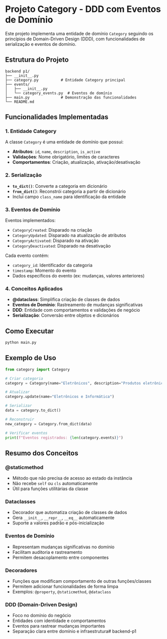 # Projeto Category - DDD com Eventos de Domínio

Este projeto implementa uma entidade de domínio `Category` seguindo os princípios de Domain-Driven Design (DDD), com funcionalidades de serialização e eventos de domínio.

## Estrutura do Projeto

```
backend p1/
├── __init__.py
├── category.py          # Entidade Category principal
├── events/
│   ├── __init__.py
│   └── category_events.py  # Eventos de domínio
├── main.py              # Demonstração das funcionalidades
└── README.md
```

## Funcionalidades Implementadas

### 1. Entidade Category

A classe `Category` é uma entidade de domínio que possui:

- **Atributos**: `id`, `name`, `description`, `is_active`
- **Validações**: Nome obrigatório, limites de caracteres
- **Comportamentos**: Criação, atualização, ativação/desativação

### 2. Serialização

- **`to_dict()`**: Converte a categoria em dicionário
- **`from_dict()`**: Reconstrói categoria a partir de dicionário
- Inclui campo `class_name` para identificação da entidade

### 3. Eventos de Domínio

Eventos implementados:
- `CategoryCreated`: Disparado na criação
- `CategoryUpdated`: Disparado na atualização de atributos
- `CategoryActivated`: Disparado na ativação
- `CategoryDeactivated`: Disparado na desativação

Cada evento contém:
- `category_id`: Identificador da categoria
- `timestamp`: Momento do evento
- Dados específicos do evento (ex: mudanças, valores anteriores)

### 4. Conceitos Aplicados

- **@dataclass**: Simplifica criação de classes de dados
- **Eventos de Domínio**: Rastreamento de mudanças significativas
- **DDD**: Entidade com comportamentos e validações de negócio
- **Serialização**: Conversão entre objetos e dicionários

## Como Executar

```bash
python main.py
```

## Exemplo de Uso

```python
from category import Category

# Criar categoria
category = Category(name="Eletrônicos", description="Produtos eletrônicos")

# Atualizar
category.update(name="Eletrônicos e Informática")

# Serializar
data = category.to_dict()

# Reconstruir
new_category = Category.from_dict(data)

# Verificar eventos
print(f"Eventos registrados: {len(category.events)}")
```

## Resumo dos Conceitos

### @staticmethod
- Método que não precisa de acesso ao estado da instância
- Não recebe `self` ou `cls` automaticamente
- Útil para funções utilitárias da classe

### Dataclasses
- Decorador que automatiza criação de classes de dados
- Gera `__init__`, `__repr__`, `__eq__` automaticamente
- Suporte a valores padrão e pós-inicialização

### Eventos de Domínio
- Representam mudanças significativas no domínio
- Facilitam auditoria e rastreamento
- Permitem desacoplamento entre componentes

### Decoradores
- Funções que modificam comportamento de outras funções/classes
- Permitem adicionar funcionalidades de forma limpa
- Exemplos: `@property`, `@staticmethod`, `@dataclass`

### DDD (Domain-Driven Design)
- Foco no domínio do negócio
- Entidades com identidade e comportamentos
- Eventos para rastrear mudanças importantes
- Separação clara entre domínio e infraestrutura#   b a c k e n d - p 1  
 